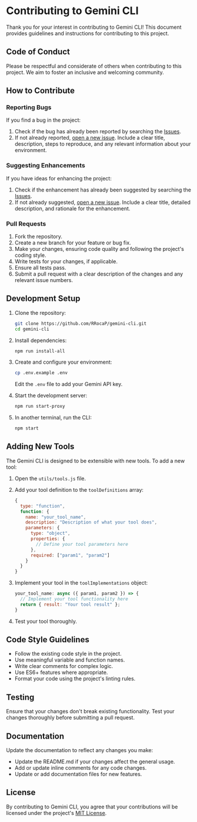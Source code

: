 # Contributing to Gemini CLI

Thank you for your interest in contributing to Gemini CLI! This document provides guidelines and instructions for contributing to this project.

## Code of Conduct

Please be respectful and considerate of others when contributing to this project. We aim to foster an inclusive and welcoming community.

## How to Contribute

### Reporting Bugs

If you find a bug in the project:

1. Check if the bug has already been reported by searching the [Issues](https://github.com/RRocaP/gemini-cli/issues).
2. If not already reported, [open a new issue](https://github.com/RRocaP/gemini-cli/issues/new). Include a clear title, description, steps to reproduce, and any relevant information about your environment.

### Suggesting Enhancements

If you have ideas for enhancing the project:

1. Check if the enhancement has already been suggested by searching the [Issues](https://github.com/RRocaP/gemini-cli/issues).
2. If not already suggested, [open a new issue](https://github.com/RRocaP/gemini-cli/issues/new). Include a clear title, detailed description, and rationale for the enhancement.

### Pull Requests

1. Fork the repository.
2. Create a new branch for your feature or bug fix.
3. Make your changes, ensuring code quality and following the project's coding style.
4. Write tests for your changes, if applicable.
5. Ensure all tests pass.
6. Submit a pull request with a clear description of the changes and any relevant issue numbers.

## Development Setup

1. Clone the repository:
   ```bash
   git clone https://github.com/RRocaP/gemini-cli.git
   cd gemini-cli
   ```

2. Install dependencies:
   ```bash
   npm run install-all
   ```

3. Create and configure your environment:
   ```bash
   cp .env.example .env
   ```
   Edit the `.env` file to add your Gemini API key.

4. Start the development server:
   ```bash
   npm run start-proxy
   ```

5. In another terminal, run the CLI:
   ```bash
   npm start
   ```

## Adding New Tools

The Gemini CLI is designed to be extensible with new tools. To add a new tool:

1. Open the `utils/tools.js` file.
2. Add your tool definition to the `toolDefinitions` array:
   ```javascript
   {
     type: "function",
     function: {
       name: "your_tool_name",
       description: "Description of what your tool does",
       parameters: {
         type: "object",
         properties: {
           // Define your tool parameters here
         },
         required: ["param1", "param2"]
       }
     }
   }
   ```

3. Implement your tool in the `toolImplementations` object:
   ```javascript
   your_tool_name: async ({ param1, param2 }) => {
     // Implement your tool functionality here
     return { result: "Your tool result" };
   }
   ```

4. Test your tool thoroughly.

## Code Style Guidelines

- Follow the existing code style in the project.
- Use meaningful variable and function names.
- Write clear comments for complex logic.
- Use ES6+ features where appropriate.
- Format your code using the project's linting rules.

## Testing

Ensure that your changes don't break existing functionality. Test your changes thoroughly before submitting a pull request.

## Documentation

Update the documentation to reflect any changes you make:

- Update the README.md if your changes affect the general usage.
- Add or update inline comments for any code changes.
- Update or add documentation files for new features.

## License

By contributing to Gemini CLI, you agree that your contributions will be licensed under the project's [MIT License](LICENSE).